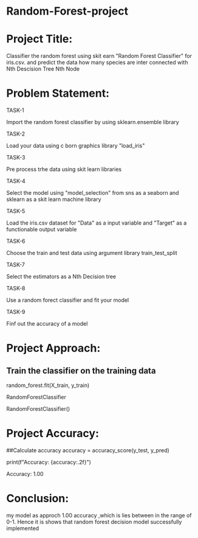 # Random-Forest-project
# Project Title: 

Classifier the random forest using skit earn  "Random Forest Classifier" for iris.csv. and predict the data how many species are inter connected with Nth Descision Tree Nth Node

# Problem Statement:

TASK-1 

Import the random forest classifier by using sklearn.ensemble library

TASK-2

Load your data using c born graphics library "load_iris"

TASK-3

Pre process trhe data using skit learn libraries

TASK-4

Select the model using "model_selection" from sns as a seaborn and sklearn as a skit learn machine library

TASK-5

Load the iris.csv dataset for "Data" as a input variable and "Target" as a functionable output variable

TASK-6

Choose the train and test data using argument library train_test_split

TASK-7

Select the estimators as a Nth Decision tree

TASK-8

Use a random forect classifier and fit your model

TASK-9

Finf out the accuracy of a model

# Project Approach:

## Train the classifier on the training data
random_forest.fit(X_train, y_train)

RandomForestClassifier

RandomForestClassifier()

# Project Accuracy:
##Calculate accuracy
accuracy = accuracy_score(y_test, y_pred)

print(f"Accuracy: {accuracy:.2f}")


Accuracy: 1.00

# Conclusion:

my model as approch 1.00 accuracy ,which is lies between in the range of 0-1.
Hence it is shows that random forest decision model successfully implemented

